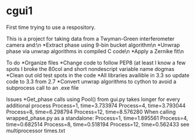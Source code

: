 cgui1
=====
First time trying to use a respository.

This is a project for taking data from a Twyman-Green interferometer camera and:\n
  *Extract phase using 9-bin bucket algorithm\n
  *Unwrap phase via unwrap algorithms in compiled C code\n
  *Apply a Zernike fit\n
  


To do
  *Organize files
  *Change code to follow PEP8 (at least I know a few spots I broke the 80col
    and short nondescript variable name dogmas
  *Clean out old test spots in the code
  *All libraries availible in 3.3 so update code to 3.3 from 2.7
  *Convert unwrap algorithms to cython to avoid a subprocess call to an .exe file
  
Issues
  *Get_phase calls using Pool() from gui.py takes longer for every additional process
      Process=1, time=3.733974
      Process=4, time=3.793044
      Process=8, time=6.298794
      Process=12, time=8.576280
    When calling wrapped_phase.py as a standalone:
      Process=1, time=1.895561
      Process=4, time=0.682514
      Process=8, time=0.518194
      Process=12, time=0.562433
    see multiprocessor times.txt
  
